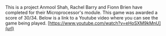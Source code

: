 This is a project Anmool Shah, Rachel Barry and Fionn Brien have completed for their Microprocessor's module. This game was awarded a score of 30/34.
Below is a link to a Youtube video where you can see the game being played.
[https://www.youtube.com/watch?v=eHoSXM9kMnU](url)
